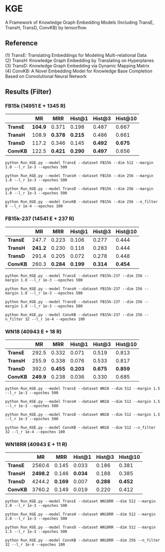 # KGE
A Framework of Knowledge Graph Embedding Models (Including TransE, TransH, TransD, ConvKB) by tensorflow.

## Reference
(1) TransE: Translating Embeddings for Modeling Multi-relational Data   
(2) TransH: Knowledge Graph Embedding by Translating on Hyperplanes  
(3) TransD: Knowledge Graph Embedding via Dynamic Mapping Matrix  
(4) ConvKB: A Novel Embedding Model for Knowledge Base Completion Based on Convolutional Neural Network  

## Results (Filter)      
### FB15k (14951 E + 1345 R)
|            | **MR** | **MRR** |**Hist@1**|**Hist@3**|**Hist@10**|
|     --     |   --   |    --   |    --    |    --    |    --     |
| **TransE** | **104.9** | 0.371 | 0.198 | 0.487 | 0.667 |
| **TransH** | 108.9 | **0.378** | **0.215** | 0.486 | 0.661 |
| **TransD** | 117.2 | 0.346 | 0.145 | **0.492** | **0.675** |
| **ConvKB** | 122.5 | **0.421** | **0.290** | **0.497** | 0.656 |

```
python Run_KGE.py --model TransE --dataset FB15k --dim 512 --margin 1.0 --l_r 1e-3 --epoches 500
```
```
python Run_KGE.py --model TransH --dataset FB15k --dim 256 --margin 1.0 --l_r 1e-3 --epoches 500
```
```
python Run_KGE.py --model TransD --dataset FB15k --dim 256 --margin 1.0 --l_r 1e-3 --epoches 500
```
```
python Run_KGE.py --model ConvKB --dataset FB15k --dim 256 --n_filter 8 --l_r 1e-4 --epoches 100
```

### FB15k-237 (14541 E + 237 R)
|            | **MR** | **MRR** |**Hist@1**|**Hist@3**|**Hist@10**|
|     --     |   --   |    --   |    --    |    --    |    --     |
| **TransE** | 247.7 | 0.223 | 0.106 | 0.277 | 0.444 |
| **TransH** | **241.2** | 0.230 | 0.116 | 0.283 | 0.444 |
| **TransD** | 291.4 | 0.205 | 0.072 | 0.278 | 0.448 |
| **ConvKB** | 260.3 | **0.284** | **0.199** | **0.314** | **0.454** |

```
python Run_KGE.py --model TransE --dataset FB15k-237 --dim 256 --margin 1.0 --l_r 1e-3 --epoches 500
```
```
python Run_KGE.py --model TransH --dataset FB15k-237 --dim 256 --margin 1.0 --l_r 1e-3 --epoches 500
```
```
python Run_KGE.py --model TransD --dataset FB15k-237 --dim 256 --margin 1.0 --l_r 1e-3 --epoches 500
```
```
python Run_KGE.py --model ConvKB --dataset FB15k-237 --dim 256 --n_filter 32 --l_r 1e-4 --epoches 100
```

### WN18 (40943 E + 18 R)
|            | **MR** | **MRR** |**Hist@1**|**Hist@3**|**Hist@10**|
|     --     |   --   |    --   |    --    |    --    |    --     |
| **TransE** | 292.5 | 0.332 | 0.071 | 0.519 | 0.813 |
| **TransH** | 255.9 | 0.338 | 0.076 | 0.533 | 0.817 |
| **TransD** | 392.0 | **0.455** | **0.203** | **0.675** | **0.859** |
| **ConvKB** | **249.9** | 0.238 | 0.036 | 0.330 | 0.685 |

```
python Run_KGE.py --model TransE --dataset WN18 --dim 512 --margin 1.5 --l_r 1e-3 --epoches 500
```
```
python Run_KGE.py --model TransH --dataset WN18 --dim 512 --margin 1.5 --l_r 1e-3 --epoches 500
```
```
python Run_KGE.py --model TransD --dataset WN18 --dim 512 --margin 1.5 --l_r 1e-3 --epoches 500
```
```
python Run_KGE.py --model ConvKB --dataset WN18 --dim 512 --n_filter 32 --l_r 1e-4 --epoches 100
```

### WN18RR (40943 E + 11 R)
|            | **MR** | **MRR** |**Hist@1**|**Hist@3**|**Hist@10**|
|     --     |   --   |    --   |    --    |    --    |    --     |
| **TransE** | 2560.6 | 0.145 | 0.033 | 0.186 | 0.381 |
| **TransH** | **2498.2** | 0.146 | **0.034** | 0.188 | 0.385 |
| **TransD** | 4244.2 | **0.169** | 0.007 | **0.288** | **0.452** |
| **ConvKB** | 3760.2 | 0.149 | 0.019 | 0.220 | 0.412 |

```
python Run_KGE.py --model TransE --dataset WN18RR --dim 512 --margin 2.0 --l_r 1e-3 --epoches 500
```
```
python Run_KGE.py --model TransH --dataset WN18RR --dim 512 --margin 2.0 --l_r 1e-3 --epoches 500
```
```
python Run_KGE.py --model TransD --dataset WN18RR --dim 512 --margin 1.5 --l_r 1e-3 --epoches 500
```
```
python Run_KGE.py --model ConvKB --dataset WN18RR --dim 256 --n_filter 32 --l_r 1e-4 --epoches 100
```
